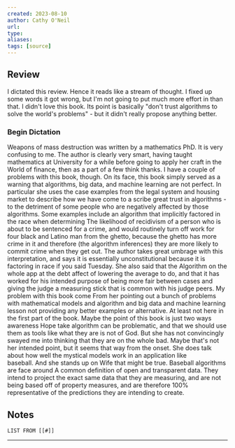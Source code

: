 ```yaml
---
created: 2023-08-10
author: Cathy O'Neil
url: 
type: 
aliases: 
tags: [source]
---
```

## Review
I dictated this review. Hence it reads like a stream of thought. I fixed up some words it got wrong, but I'm not going to put much more effort in than that. I didn't love this book. Its point is basically "don't trust algorithms to solve the world's problems" - but it didn't really propose anything better.
### Begin Dictation
Weapons of mass destruction was written by a mathematics PhD. It is very confusing to me. The author is clearly very smart, having taught mathematics at University for a while before going to apply her craft in the World of finance, then as a part of a few think thanks. I have a couple of problems with this book, though. On its face, this book simply served as a warning that algorithms, big data, and machine learning are not perfect. In particular she uses the case examples from the legal system and housing market to describe how we have come to a scribe great trust in algorithms - to the detriment of some people who are negatively affected by those algorithms. Some examples include an algorithm that implicitly factored in the race when determining The likelihood of recidivism of a person who is about to be sentenced for a crime, and would routinely turn off work for four black and Latino man from the ghetto, because the ghetto has more crime in it and therefore (the algorithm inferences) they are more likely to commit crime when they get out. The author takes great umbrage with this interpretation, and says it is essentially unconstitutional because it is factoring in race if you said Tuesday. She also said that the Algorithm on the whole app at the debt affect of lowering the average to do, and that it has worked for his intended purpose of being more fair between cases and giving the judge a measuring stick that is common with his judge peers. My problem with this book come From her pointing out a bunch of problems with mathematical models and algorithm and big data and machine learning lesson not providing any better examples or alternative. At least not here in the first part of the book. Maybe the point of this book is just two ways awareness Hope take algorithm can be problematic, and that we should use them as tools like what they are is not of God. But she has not convincingly swayed me into thinking that they are on the whole bad. Maybe that's not her intended point, but it seems that way from the onset. She does talk about how well the mystical models work in an application like baseball. And she stands up on Wife that might be true. Baseball algorithms are face around A common definition of open and transparent data. They intend to project the exact same data that they are measuring, and are not being based off of property measures, and are therefore 100% representative of the predictions they are intending to create.

## Notes
```dataview
LIST FROM [[#]]
```

---